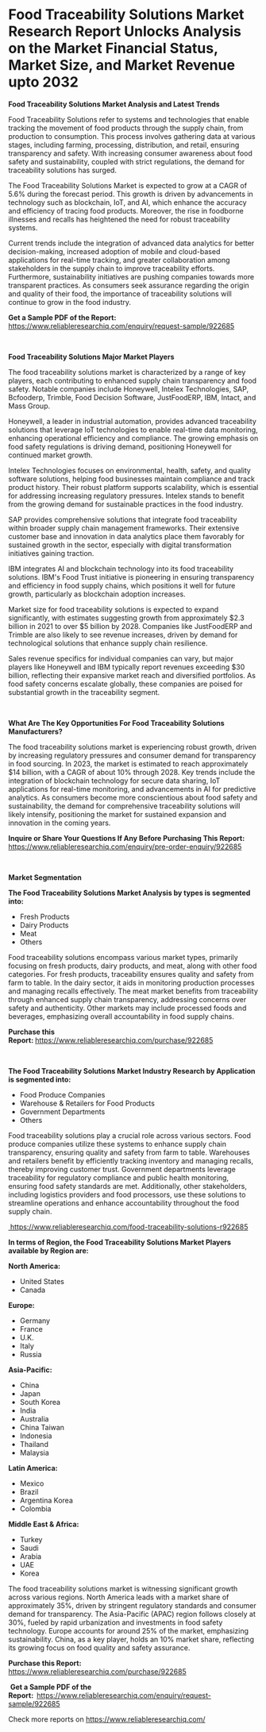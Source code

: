 <p><h1>Food Traceability Solutions Market Research Report Unlocks Analysis on the Market Financial Status, Market Size, and Market Revenue upto 2032</h1></p><p><strong>Food Traceability Solutions Market Analysis and Latest Trends</strong></p>
<p><p>Food Traceability Solutions refer to systems and technologies that enable tracking the movement of food products through the supply chain, from production to consumption. This process involves gathering data at various stages, including farming, processing, distribution, and retail, ensuring transparency and safety. With increasing consumer awareness about food safety and sustainability, coupled with strict regulations, the demand for traceability solutions has surged.</p><p>The Food Traceability Solutions Market is expected to grow at a CAGR of 5.6% during the forecast period. This growth is driven by advancements in technology such as blockchain, IoT, and AI, which enhance the accuracy and efficiency of tracing food products. Moreover, the rise in foodborne illnesses and recalls has heightened the need for robust traceability systems.</p><p>Current trends include the integration of advanced data analytics for better decision-making, increased adoption of mobile and cloud-based applications for real-time tracking, and greater collaboration among stakeholders in the supply chain to improve traceability efforts. Furthermore, sustainability initiatives are pushing companies towards more transparent practices. As consumers seek assurance regarding the origin and quality of their food, the importance of traceability solutions will continue to grow in the food industry.</p></p>
<p><strong>Get a Sample PDF of the Report:&nbsp;</strong> <a href="https://www.reliableresearchiq.com/enquiry/request-sample/922685?utm_campaign=2761&utm_medium=2&utm_source=Github&utm_content=ia&utm_term=07032025&utm_id=food-traceability-solutions">https://www.reliableresearchiq.com/enquiry/request-sample/922685</a></p>
<p>&nbsp;</p>
<p><strong>Food Traceability Solutions Major Market Players</strong></p>
<p><p>The food traceability solutions market is characterized by a range of key players, each contributing to enhanced supply chain transparency and food safety. Notable companies include Honeywell, Intelex Technologies, SAP, Bcfooderp, Trimble, Food Decision Software, JustFoodERP, IBM, Intact, and Mass Group.</p><p>Honeywell, a leader in industrial automation, provides advanced traceability solutions that leverage IoT technologies to enable real-time data monitoring, enhancing operational efficiency and compliance. The growing emphasis on food safety regulations is driving demand, positioning Honeywell for continued market growth.</p><p>Intelex Technologies focuses on environmental, health, safety, and quality software solutions, helping food businesses maintain compliance and track product history. Their robust platform supports scalability, which is essential for addressing increasing regulatory pressures. Intelex stands to benefit from the growing demand for sustainable practices in the food industry.</p><p>SAP provides comprehensive solutions that integrate food traceability within broader supply chain management frameworks. Their extensive customer base and innovation in data analytics place them favorably for sustained growth in the sector, especially with digital transformation initiatives gaining traction.</p><p>IBM integrates AI and blockchain technology into its food traceability solutions. IBM's Food Trust initiative is pioneering in ensuring transparency and efficiency in food supply chains, which positions it well for future growth, particularly as blockchain adoption increases.</p><p>Market size for food traceability solutions is expected to expand significantly, with estimates suggesting growth from approximately $2.3 billion in 2021 to over $5 billion by 2028. Companies like JustFoodERP and Trimble are also likely to see revenue increases, driven by demand for technological solutions that enhance supply chain resilience.</p><p>Sales revenue specifics for individual companies can vary, but major players like Honeywell and IBM typically report revenues exceeding $30 billion, reflecting their expansive market reach and diversified portfolios. As food safety concerns escalate globally, these companies are poised for substantial growth in the traceability segment.</p></p>
<p>&nbsp;</p>
<p><strong>What Are The Key Opportunities For Food Traceability Solutions Manufacturers?</strong></p>
<p><p>The food traceability solutions market is experiencing robust growth, driven by increasing regulatory pressures and consumer demand for transparency in food sourcing. In 2023, the market is estimated to reach approximately $14 billion, with a CAGR of about 10% through 2028. Key trends include the integration of blockchain technology for secure data sharing, IoT applications for real-time monitoring, and advancements in AI for predictive analytics. As consumers become more conscientious about food safety and sustainability, the demand for comprehensive traceability solutions will likely intensify, positioning the market for sustained expansion and innovation in the coming years.</p></p>
<p><strong>Inquire or Share Your Questions If Any Before Purchasing This Report:</strong> <a href="https://www.reliableresearchiq.com/enquiry/pre-order-enquiry/922685?utm_campaign=2761&utm_medium=2&utm_source=Github&utm_content=ia&utm_term=07032025&utm_id=food-traceability-solutions">https://www.reliableresearchiq.com/enquiry/pre-order-enquiry/922685</a></p>
<p>&nbsp;</p>
<p><strong>Market Segmentation</strong></p>
<p><strong>The Food Traceability Solutions Market Analysis by types is segmented into:</strong></p>
<p><ul><li>Fresh Products</li><li>Dairy Products</li><li>Meat</li><li>Others</li></ul></p>
<p><p>Food traceability solutions encompass various market types, primarily focusing on fresh products, dairy products, and meat, along with other food categories. For fresh products, traceability ensures quality and safety from farm to table. In the dairy sector, it aids in monitoring production processes and managing recalls effectively. The meat market benefits from traceability through enhanced supply chain transparency, addressing concerns over safety and authenticity. Other markets may include processed foods and beverages, emphasizing overall accountability in food supply chains.</p></p>
<p><strong>Purchase this Report:&nbsp;</strong><a href="https://www.reliableresearchiq.com/purchase/922685?utm_campaign=2761&utm_medium=2&utm_source=Github&utm_content=ia&utm_term=07032025&utm_id=food-traceability-solutions">https://www.reliableresearchiq.com/purchase/922685</a></p>
<p>&nbsp;</p>
<p><strong>The Food Traceability Solutions Market Industry Research by Application is segmented into:</strong></p>
<p><ul><li>Food Produce Companies</li><li>Warehouse & Retailers for Food Products</li><li>Government Departments</li><li>Others</li></ul></p>
<p><p>Food traceability solutions play a crucial role across various sectors. Food produce companies utilize these systems to enhance supply chain transparency, ensuring quality and safety from farm to table. Warehouses and retailers benefit by efficiently tracking inventory and managing recalls, thereby improving customer trust. Government departments leverage traceability for regulatory compliance and public health monitoring, ensuring food safety standards are met. Additionally, other stakeholders, including logistics providers and food processors, use these solutions to streamline operations and enhance accountability throughout the food supply chain.</p></p>
<p><a href="https://www.reliableresearchiq.com/food-traceability-solutions-r922685?utm_campaign=2761&utm_medium=2&utm_source=Github&utm_content=ia&utm_term=07032025&utm_id=food-traceability-solutions">&nbsp;https://www.reliableresearchiq.com/food-traceability-solutions-r922685</a></p>
<p><strong>In terms of Region, the Food Traceability Solutions Market Players available by Region are:</strong></p>
<p>
    <p> <strong> North America: </strong>
        <ul>
            <li>United States</li>
            <li>Canada</li>
        </ul>
        </p> 
    <p> <strong> Europe: </strong>
        <ul>
            <li>Germany</li>
            <li>France</li>
            <li>U.K.</li>
            <li>Italy</li>
            <li>Russia</li>
        </ul>
        </p> 
    <p> <strong> Asia-Pacific: </strong>
        <ul>
            <li>China</li>
            <li>Japan</li>
            <li>South Korea</li>
            <li>India</li>
            <li>Australia</li>
            <li>China Taiwan</li>
            <li>Indonesia</li>
            <li>Thailand</li>
            <li>Malaysia</li>
        </ul>
        </p> 
    <p> <strong> Latin America: </strong>
        <ul>
            <li>Mexico</li>
            <li>Brazil</li>
            <li>Argentina Korea</li>
            <li>Colombia</li>
        </ul>
        </p> 
    <p> <strong> Middle East & Africa: </strong>
        <ul>
            <li>Turkey</li>
            <li>Saudi</li>
            <li>Arabia</li>
            <li>UAE</li>
            <li>Korea</li>
        </ul>
    </p>
    </p>
<p><p>The food traceability solutions market is witnessing significant growth across various regions. North America leads with a market share of approximately 35%, driven by stringent regulatory standards and consumer demand for transparency. The Asia-Pacific (APAC) region follows closely at 30%, fueled by rapid urbanization and investments in food safety technology. Europe accounts for around 25% of the market, emphasizing sustainability. China, as a key player, holds an 10% market share, reflecting its growing focus on food quality and safety assurance.</p></p>
<p><strong>Purchase this Report: </strong><a href="https://www.reliableresearchiq.com/purchase/922685?utm_campaign=2761&utm_medium=2&utm_source=Github&utm_content=ia&utm_term=07032025&utm_id=food-traceability-solutions">https://www.reliableresearchiq.com/purchase/922685</a></p>
<p>&nbsp;<strong>Get a Sample PDF of the Report:&nbsp;&nbsp;</strong><a href="https://www.reliableresearchiq.com/enquiry/request-sample/922685?utm_campaign=2761&utm_medium=2&utm_source=Github&utm_content=ia&utm_term=07032025&utm_id=food-traceability-solutions">https://www.reliableresearchiq.com/enquiry/request-sample/922685</a></p>
<p><strong></strong></p>
<p>Check more reports on <a href="https://www.reliableresearchiq.com/?utm_campaign=2761&utm_medium=2&utm_source=Github&utm_content=ia&utm_term=07032025&utm_id=food-traceability-solutions">https://www.reliableresearchiq.com/</a></p>